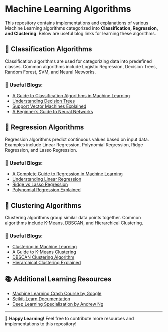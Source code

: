 # Machine Learning Algorithms

This repository contains implementations and explanations of various Machine Learning algorithms categorized into **Classification, Regression, and Clustering**. Below are useful blog links for learning these algorithms.

## 📌 Classification Algorithms
Classification algorithms are used for categorizing data into predefined classes. Common algorithms include Logistic Regression, Decision Trees, Random Forest, SVM, and Neural Networks.

### 🔗 Useful Blogs:
- [A Guide to Classification Algorithms in Machine Learning](https://towardsdatascience.com/a-guide-to-classification-algorithms-in-machine-learning-82d3f7c0a30)
- [Understanding Decision Trees](https://towardsdatascience.com/understanding-decision-trees-2f6355b1a0e)
- [Support Vector Machines Explained](https://machinelearningmastery.com/support-vector-machines-for-machine-learning/)
- [A Beginner’s Guide to Neural Networks](https://www.analyticsvidhya.com/blog/2021/04/neural-networks-guide-for-beginners/)

## 📌 Regression Algorithms
Regression algorithms predict continuous values based on input data. Examples include Linear Regression, Polynomial Regression, Ridge Regression, and Lasso Regression.

### 🔗 Useful Blogs:
- [A Complete Guide to Regression in Machine Learning](https://towardsdatascience.com/a-complete-guide-to-regression-in-machine-learning-89d54efcc226)
- [Understanding Linear Regression](https://machinelearningmastery.com/linear-regression-for-machine-learning/)
- [Ridge vs Lasso Regression](https://www.analyticsvidhya.com/blog/2020/03/complete-guide-regression-models/)
- [Polynomial Regression Explained](https://towardsdatascience.com/polynomial-regression-bbe8b9d97491)

## 📌 Clustering Algorithms
Clustering algorithms group similar data points together. Common algorithms include K-Means, DBSCAN, and Hierarchical Clustering.

### 🔗 Useful Blogs:
- [Clustering in Machine Learning](https://towardsdatascience.com/clustering-in-machine-learning-3c6be31d0b63)
- [A Guide to K-Means Clustering](https://machinelearningmastery.com/k-means-clustering-in-python/)
- [DBSCAN Clustering Algorithm](https://www.analyticsvidhya.com/blog/2020/09/dbscan-clustering-algorithm-machine-learning/)
- [Hierarchical Clustering Explained](https://towardsdatascience.com/hierarchical-clustering-explained-and-visualized-5d6fa3954d47)

## 📚 Additional Learning Resources
- [Machine Learning Crash Course by Google](https://developers.google.com/machine-learning/crash-course)
- [Scikit-Learn Documentation](https://scikit-learn.org/stable/user_guide.html)
- [Deep Learning Specialization by Andrew Ng](https://www.coursera.org/specializations/deep-learning)

---
🚀 **Happy Learning!** Feel free to contribute more resources and implementations to this repository!

